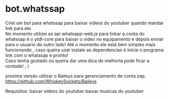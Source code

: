 # bot.whatssap
Criei um bot para whatssap para baixar videos do youtuber quando mandar link para ele.
<br>
No momento utilizei as api whatsapp-web.js para linkar a conta do whatssap é o ytdl-core para baixar o video no 
equipamento e depois enviar para o usuario do outro lado!
Até o momento ele está bem simples mais funcionando , caso queira usar instale as dependencias é inicie o programa link com o whatssap e pronto!
<br>
Caso tenha gostado ou queira dar uma dica de melhoria pode ficar a vontade! ; )

proxima versão utilizar o Baileys para gerenciamento de conta zap.
https://github.com/WhiskeySockets/Baileys

Requisitos:
            baixar videos do youtuber
            baixar musicas do youtuber
            